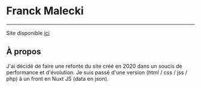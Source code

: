 # Franck Malecki

---
Site disponible [ici](https://www.franckmalecki.com)

## À propos

J'ai décidé de faire une refonte du site créé en 2020 dans un soucis de performance et d'évolution.
Je suis passé d'une version (html / css / jss / php) à un front en Nuxt JS (data en json).

    







